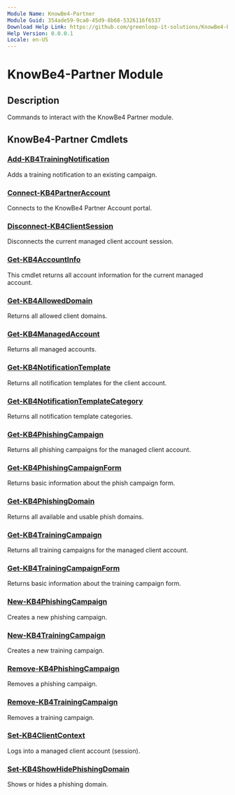 ```yaml
---
Module Name: KnowBe4-Partner
Module Guid: 354ade59-9ca0-45d9-8b68-5326116f6537
Download Help Link: https://github.com/greenloop-it-solutions/KnowBe4-Partner
Help Version: 0.0.0.1
Locale: en-US
---
```


# KnowBe4-Partner Module

## Description

Commands to interact with the KnowBe4 Partner module.

## KnowBe4-Partner Cmdlets

### [Add-KB4TrainingNotification](Docs\Add-KB4TrainingNotification.md)

Adds a training notification to an existing campaign.

### [Connect-KB4PartnerAccount](Docs\Connect-KB4PartnerAccount.md)

Connects to the KnowBe4 Partner Account portal.

### [Disconnect-KB4ClientSession](Docs\Disconnect-KB4ClientSession.md)

Disconnects the current managed client account session.

### [Get-KB4AccountInfo](Docs\Get-KB4AccountInfo.md)

This cmdlet returns all account information for the current managed account.

### [Get-KB4AllowedDomain](Docs\Get-KB4AllowedDomain.md)

Returns all allowed client domains.

### [Get-KB4ManagedAccount](Docs\Get-KB4ManagedAccount.md)

Returns all managed accounts.

### [Get-KB4NotificationTemplate](Docs\Get-KB4NotificationTemplate.md)

Returns all notification templates for the client account.

### [Get-KB4NotificationTemplateCategory](Docs\Get-KB4NotificationTemplateCategory.md)

Returns all notification template categories.

### [Get-KB4PhishingCampaign](Docs\Get-KB4PhishingCampaign.md)

Returns all phishing campaigns for the managed client account.

### [Get-KB4PhishingCampaignForm](Docs\Get-KB4PhishingCampaignForm.md)

Returns basic information about the phish campaign form.

### [Get-KB4PhishingDomain](Docs\Get-KB4PhishingDomain.md)

Returns all available and usable phish domains.

### [Get-KB4TrainingCampaign](Docs\Get-KB4TrainingCampaign.md)

Returns all training campaigns for the managed client account.

### [Get-KB4TrainingCampaignForm](Docs\Get-KB4TrainingCampaignForm.md)

Returns basic information about the training campaign form.

### [New-KB4PhishingCampaign](Docs\New-KB4PhishingCampaign.md)

Creates a new phishing campaign.

### [New-KB4TrainingCampaign](Docs\New-KB4TrainingCampaign.md)

Creates a new training campaign.

### [Remove-KB4PhishingCampaign](Docs\Remove-KB4PhishingCampaign.md)

Removes a phishing campaign.

### [Remove-KB4TrainingCampaign](Docs\Remove-KB4TrainingCampaign.md)

Removes a training campaign.

### [Set-KB4ClientContext](Docs\Set-KB4ClientContext.md)

Logs into a managed client account (session).

### [Set-KB4ShowHidePhishingDomain](Docs\Set-KB4ShowHidePhishingDomain.md)

Shows or hides a phishing domain.
